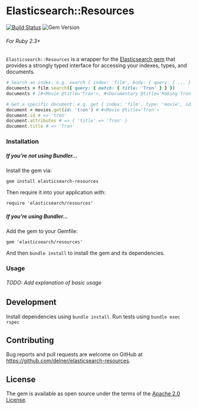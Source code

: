 Elasticsearch::Resources
========================

[![Build Status](https://travis-ci.org/delner/elasticsearch-resources.svg?branch=master)](https://travis-ci.org/delner/elasticsearch-resources) ![Gem Version](https://img.shields.io/gem/v/elasticsearch-resources.svg?maxAge=2592000)
###### *For Ruby 2.3+*

`Elasticsearch::Resources` is a wrapper for the [Elasticsearch gem](https://github.com/elastic/elasticsearch-ruby) that provides a strongly typed interface for accessing your indexes, types, and documents.

```ruby
# Search an index: e.g. search { index: 'film', body: { query: { ... } } }
documents = film.search({ query: { match: { title: 'Tron' } } })
documents # [#<Movie @title='Tron'>, #<Documentary @title='Making Tron'>]

# Get a specific document: e.g. get { index: 'film', type: 'movie', id: 'tron' }
document = movies.get(id: 'tron') # #<Movie @title='Tron'>
document.id # => 'tron'
document.attributes # => { 'title' => 'Tron' }
document.title # => 'Tron'
```

### Installation

##### If you're not using Bundler...

Install the gem via:

```
gem install elasticsearch-resources
```

Then require it into your application with:

```
require 'elasticsearch/resources'
```

##### If you're using Bundler...

Add the gem to your Gemfile:

```
gem 'elasticsearch/resources'
```

And then `bundle install` to install the gem and its dependencies.

### Usage

###### TODO: Add explanation of basic usage

## Development

Install dependencies using `bundle install`. Run tests using `bundle exec rspec`

## Contributing

Bug reports and pull requests are welcome on GitHub at https://github.com/delner/elasticsearch-resources.

## License

The gem is available as open source under the terms of the [Apache 2.0 License](https://raw.githubusercontent.com/delner/elasticsearch-resources/master/LICENSE).

